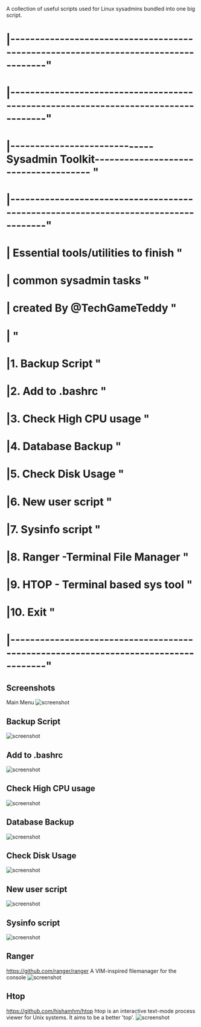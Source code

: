 A collection of useful scripts used for Linux sysadmins
bundled into one big script.

#  |-----------------------------------------------------------------------------------"
#  |-----------------------------------------------------------------------------------"
#  |-----------------------------Sysadmin Toolkit------------------------------------- "
#  |-----------------------------------------------------------------------------------"
#  | Essential tools/utilities to finish 	                  	                        "
#  | common sysadmin tasks                                                             "
#  | created By @TechGameTeddy                                                         "
#  |                                                                                   "
#  |1. Backup Script                                                                   "
#  |2. Add to .bashrc                                                                  "
#  |3. Check High CPU usage                                                            "
#  |4. Database Backup                                                                 "
#  |5. Check Disk Usage                                                                "
#  |6. New user script                                                                 "
#  |7. Sysinfo script                                                                  "
#  |8. Ranger -Terminal File Manager                                                   "
#  |9. HTOP - Terminal based sys tool                                                  "
#  |10. Exit                                                                           "
#  |-----------------------------------------------------------------------------------"


## Screenshots ##

Main Menu
![screenshot](https://github.com/tmeralus/sysadmin-kit/blob/master/img/sysinfo_main.png)

## Backup Script ##
![screenshot](https://github.com/tmeralus/sysadmin-kit/blob/master/img/1.png)

## Add to .bashrc ##
![screenshot](https://github.com/tmeralus/sysadmin-kit/blob/master/img/2.png)

## Check High CPU usage ##
![screenshot](https://github.com/tmeralus/sysadmin-kit/blob/master/img/3.png)

## Database Backup ##
![screenshot](https://github.com/tmeralus/sysadmin-kit/blob/master/img/4.png)

## Check Disk Usage ##
![screenshot](https://github.com/tmeralus/sysadmin-kit/blob/master/img/5.png)

## New user script ##
![screenshot](https://github.com/tmeralus/sysadmin-kit/blob/master/img/6.png)

## Sysinfo script ##
![screenshot](https://github.com/tmeralus/sysadmin-kit/blob/master/img/7.png)

## Ranger ##
https://github.com/ranger/ranger
A VIM-inspired filemanager for the console
![screenshot](https://github.com/tmeralus/sysadmin-kit/blob/master/img/8.png)

## Htop ##
https://github.com/hishamhm/htop
htop is an interactive text-mode process viewer for Unix systems. It aims to be a better 'top'.
![screenshot](https://github.com/tmeralus/sysadmin-kit/blob/master/img/9.png)
